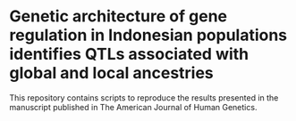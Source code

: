 # Genetic architecture of gene regulation in Indonesian populations identifies QTLs associated with global and local ancestries

This repository contains scripts to reproduce the results presented in the manuscript published in The American Journal of Human Genetics.
